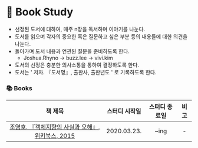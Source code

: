 # 📖 Book Study

- 선정된 도서에 대하여, 매주 n장을 독서하며 이야기를 나눈다.
- 도서를 읽으며 각자의 중요한 혹은 질문하고 싶은 부분 등의 내용들에 대한 의견을 나눈다.
- 돌아가며 도서 내용과 연관된 질문을 준비하도록 한다.
  - Joshua.Rhyno → buzz.lee → vivi.kim 
- 도서의 선정은 충분한 의사소통을 통하여 결정하도록 한다.
- 도서는 ' 저자. 『도서명』, 출판사, 출판년도 ' 로 기록하도록 한다.



### 📚 Books

|                           책 제목                            | 스터디 시작일 | 스터디 종료일 | 비고 |
| :----------------------------------------------------------: | :-----------: | :-----------: | :--: |
| [조영호. 『객체지향의 사실과 오해』, 위키북스, 2015](./TheEssenceOfObjectOrientation) |  2020.03.23.  |     ~ing      |  -   |
